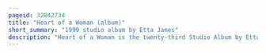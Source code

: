 ```yaml
---
pageid: 32842734
title: "Heart of a Woman (album)"
short_summary: "1999 studio album by Etta James"
description: "Heart of a Woman is the twenty-third Studio Album by Etta James released in June 1999 by Rca Records. The Album consists of eleven love Songs from her favorite Female Singers as well as a Recording of her most popular Song, 'at last'. Heart of a Woman was recorded in March 1999 by James and john Snyder with lupe Deleon as Executive Producer. James' two Sons Donto and Sametto served as Assistant Producers. Guest Musicians on the Album include Jimmy Zavala red Holloway and Mike Finnigan. Critical Reception of Heart of a Woman was mixed. The Album peaked at Number four on the top Blues albums Chart of Billboard Magazine."
---
```

